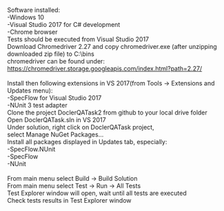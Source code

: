 Software installed:<br>
-Windows 10<br>
-Visual Studio 2017 for C# development<br>
-Chrome browser<br>
Tests should be executed from Visual Studio 2017<br>
Download Chromedriver 2.27 and copy chromedriver.exe (after unzipping downloaded zip file) to C:\bins<br>
chromedriver can be found under:<br>
https://chromedriver.storage.googleapis.com/index.html?path=2.27/<br><br>
Install then following extensions in VS 2017(from Tools -> Extensions and Updates menu):<br>
-SpecFlow for Visual Studio 2017<br>
-NUnit 3 test adapter<br>
Clone the project DoclerQATask2 from github to your local drive folder<br>
Open DoclerQATask.sln in VS 2017<br>
Under solution, right click on DoclerQATask project,<br> 
select Manage NuGet Packages...<br>
Install all packages displayed in Updates tab, especially:<br>
-SpecFlow.NUnit<br>
-SpecFlow<br>
-NUnit<br>
<br>
From main menu select Build -> Build Solution<br>
From main menu select Test -> Run -> All Tests<br>
Test Explorer window will open, wait until all tests are executed<br>
Check tests results in Test Explorer window<br>
